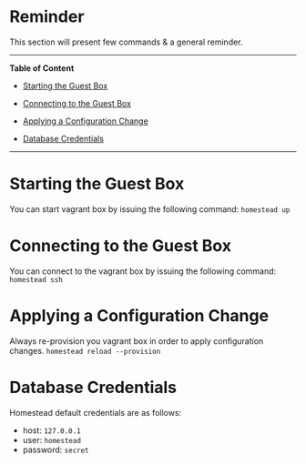 # Reminder
This section will present few commands & a general reminder. 

***

**Table of Content**

* [Starting the Guest Box](#starting-the-guest-box)

* [Connecting to the Guest Box](#connecting-to-the-guest-box)

* [Applying a Configuration Change](#box-provisioning)

* [Database Credentials](#database-credentials)

***

<a id="starting-the-guest-box"></a>
# Starting the Guest Box

You can start vagrant box by issuing the following command:
`homestead up`

<a id="connecting-to-the-guest-box"></a>
# Connecting to the Guest Box

You can connect to the vagrant box by issuing the following command:
`homestead ssh`

<a id="box-provisioning"></a>
# Applying a Configuration Change

Always re-provision you vagrant box in order to apply configuration changes.
`homestead reload --provision`

<a id="database-credentials"></a>
# Database Credentials
 
Homestead default credentials are as follows:

* host: `127.0.0.1`
* user: `homestead`
* password: `secret`
